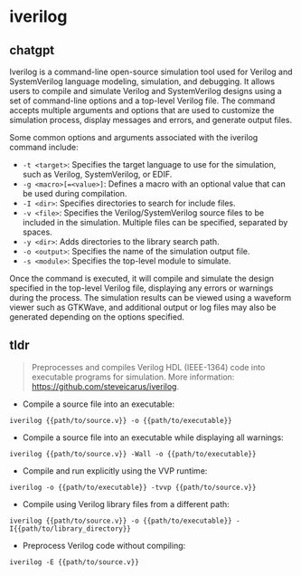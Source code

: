 # iverilog 
## chatgpt 
Iverilog is a command-line open-source simulation tool used for Verilog and SystemVerilog language modeling, simulation, and debugging. It allows users to compile and simulate Verilog and SystemVerilog designs using a set of command-line options and a top-level Verilog file. The command accepts multiple arguments and options that are used to customize the simulation process, display messages and errors, and generate output files. 

Some common options and arguments associated with the iverilog command include:

- `-t <target>`: Specifies the target language to use for the simulation, such as Verilog, SystemVerilog, or EDIF. 
- `-g <macro>[=<value>]`: Defines a macro with an optional value that can be used during compilation. 
- `-I <dir>`: Specifies directories to search for include files. 
- `-v <file>`: Specifies the Verilog/SystemVerilog source files to be included in the simulation. Multiple files can be specified, separated by spaces. 
- `-y <dir>`: Adds directories to the library search path. 
- `-o <output>`: Specifies the name of the simulation output file. 
- `-s <module>`: Specifies the top-level module to simulate. 

Once the command is executed, it will compile and simulate the design specified in the top-level Verilog file, displaying any errors or warnings during the process. The simulation results can be viewed using a waveform viewer such as GTKWave, and additional output or log files may also be generated depending on the options specified. 

## tldr 
 
> Preprocesses and compiles Verilog HDL (IEEE-1364) code into executable programs for simulation.
> More information: <https://github.com/steveicarus/iverilog>.

- Compile a source file into an executable:

`iverilog {{path/to/source.v}} -o {{path/to/executable}}`

- Compile a source file into an executable while displaying all warnings:

`iverilog {{path/to/source.v}} -Wall -o {{path/to/executable}}`

- Compile and run explicitly using the VVP runtime:

`iverilog -o {{path/to/executable}} -tvvp {{path/to/source.v}}`

- Compile using Verilog library files from a different path:

`iverilog {{path/to/source.v}} -o {{path/to/executable}} -I{{path/to/library_directory}}`

- Preprocess Verilog code without compiling:

`iverilog -E {{path/to/source.v}}`
